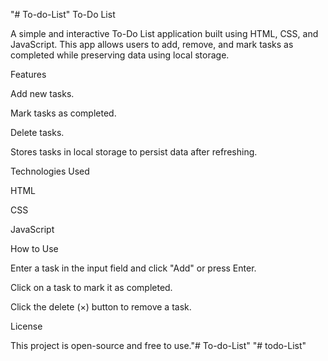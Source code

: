 "# To-do-List" 
To-Do List

A simple and interactive To-Do List application built using HTML, CSS, and JavaScript. This app allows users to add, remove, and mark tasks as completed while preserving data using local storage.

Features

Add new tasks.

Mark tasks as completed.

Delete tasks.

Stores tasks in local storage to persist data after refreshing.

Technologies Used

HTML

CSS

JavaScript

How to Use

Enter a task in the input field and click "Add" or press Enter.

Click on a task to mark it as completed.

Click the delete (×) button to remove a task.


License

This project is open-source and free to use."# To-do-List" 
"# todo-List" 
